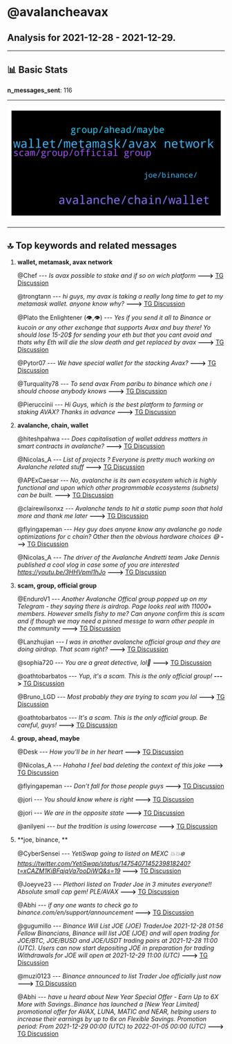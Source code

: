 # **@avalancheavax**
 ## Analysis for **2021-12-28** - **2021-12-29**.

---

## 📊 **Basic Stats**

**n_messages_sent**: 116

---
![wordcloud](avalancheavax_1Days_wordcloud.png)

---


## 🔝 **Top keywords and related messages**

1. **wallet, metamask, avax network**

    @Chef --- *Is avax possible to stake and if so on wich platform* **--->** [TG Discussion](https://t.me/avalancheavax/318217)

    @trongtann --- *hi guys, my avax is taking a really long time to get to my metamask wallet.  anyone know why?* **--->** [TG Discussion](https://t.me/avalancheavax/318267)

    @Plato the Enlightener (👁,👁) --- *Yes if you send it all to Binance or kucoin or any other exchange that supports Avax and buy there! Yo should lose 15-20$ for sending your eth but that you cant avoid and thats why Eth will die the slow death and get replaced by avax* **--->** [TG Discussion](https://t.me/avalancheavax/318261)

    @Pytor07 --- *We have special wallet for the stacking Avax?* **--->** [TG Discussion](https://t.me/avalancheavax/317990)

    @Turquality78 --- *To send avax From paribu to binance which one i should choose anybody knows* **--->** [TG Discussion](https://t.me/avalancheavax/318282)

    @Pieruccinii --- *Hi Guys, which is the best platform to farming or staking AVAX? Thanks in advance* **--->** [TG Discussion](https://t.me/avalancheavax/318100)

2. **avalanche, chain, wallet**

    @hiteshpahwa --- *Does capitalisation of wallet address matters in smart contracts in avalanche?* **--->** [TG Discussion](https://t.me/avalancheavax/318195)

    @Nicolas_A --- *List of projects ? Everyone is pretty much working on Avalanche related stuff* **--->** [TG Discussion](https://t.me/avalancheavax/318189)

    @APExCaesar --- *No, avalanche is its own ecosystem which is highly functional and upon which other programmable ecosystems (subnets) can be built.* **--->** [TG Discussion](https://t.me/avalancheavax/318368)

    @clairewilsonxz --- *Avalanche tends to hit a static pump soon that hold more and thank me later* **--->** [TG Discussion](https://t.me/avalancheavax/318357)

    @flyingapeman --- *Hey guy does anyone know any avalanche go node optimizations for c chain? Other then the obvious hardware choices 😅* **--->** [TG Discussion](https://t.me/avalancheavax/318180)

    @Nicolas_A --- *The driver of the Avalanche Andretti team Jake Dennis published a cool vlog in case some of you are interested https://youtu.be/3HHVpml1hJo* **--->** [TG Discussion](https://t.me/avalancheavax/317986)

3. **scam, group, official group**

    @EnduroV1 --- *Another Avalanche Offical group popped up on my Telegram - they saying there is airdrop. Page looks real with 11000+ members. However smells fishy to me? Can anyone confirm this is scam and if though we may need a pinned messge to warn other people in the community* **--->** [TG Discussion](https://t.me/avalancheavax/318113)

    @Lanzhujian --- *I was in another avalanche official group and they are doing airdrop. That scam right?* **--->** [TG Discussion](https://t.me/avalancheavax/318274)

    @sophia720 --- *You are a great detective, lol🤣* **--->** [TG Discussion](https://t.me/avalancheavax/318089)

    @oathtobarbatos --- *Yup, it's a scam. This is the only official group!* **--->** [TG Discussion](https://t.me/avalancheavax/318275)

    @Bruno_LGD --- *Most probably they are trying to scam you lol* **--->** [TG Discussion](https://t.me/avalancheavax/318167)

    @oathtobarbatos --- *It's a scam. This is the only official group. Be careful, guys!* **--->** [TG Discussion](https://t.me/avalancheavax/318129)

4. **group, ahead, maybe**

    @Desk --- *How you’ll be in her heart* **--->** [TG Discussion](https://t.me/avalancheavax/318125)

    @Nicolas_A --- *Hahaha I feel bad deleting the context of this joke* **--->** [TG Discussion](https://t.me/avalancheavax/318038)

    @flyingapeman --- *Don’t fall for those people guys* **--->** [TG Discussion](https://t.me/avalancheavax/318184)

    @jori --- *You should know where is right* **--->** [TG Discussion](https://t.me/avalancheavax/318096)

    @jori --- *We are in the opposite state* **--->** [TG Discussion](https://t.me/avalancheavax/318093)

    @anilyeni --- *but the tradition is using lowercase* **--->** [TG Discussion](https://t.me/avalancheavax/318200)

5. **joe, binance, **

    @CyberSensei --- *YetiSwap going to listed on MEXC 💥💥❄️  https://twitter.com/YetiSwap/status/1475407145239818240?t=xCAZM1KiBFqjqVa7ooDiWQ&s=19* **--->** [TG Discussion](https://t.me/avalancheavax/317999)

    @Joeyve23 --- *Plethori listed on Trader Joe in 3 minutes everyone!! Absolute small cap gem! PLE/AVAX* **--->** [TG Discussion](https://t.me/avalancheavax/318367)

    @Abhi --- *if any one wants to check go to binance.com/en/support/announcement* **--->** [TG Discussion](https://t.me/avalancheavax/318297)

    @gugumillo --- *Binance Will List JOE (JOE) TraderJoe 2021-12-28 01:56 Fellow Binancians, Binance will list JOE (JOE) and will open trading for JOE/BTC, JOE/BUSD and JOE/USDT trading pairs at 2021-12-28 11:00 (UTC). Users can now start depositing JOE in preparation for trading Withdrawals for JOE will open at 2021-12-29 11:00 (UTC)* **--->** [TG Discussion](https://t.me/avalancheavax/318128)

    @muzi0123 --- *Binance announced to list Trader Joe officially just now* **--->** [TG Discussion](https://t.me/avalancheavax/318114)

    @Abhi --- *have u heard about New Year Special Offer - Earn Up to 6X More with Savings..Binance has launched a [New Year Limited] promotional offer for AVAX, LUNA, MATIC and NEAR, helping users to increase their earnings by up to 6x on Flexible Savings. Promotion period: From 2021-12-29 00:00 (UTC) to 2022-01-05 00:00 (UTC)* **--->** [TG Discussion](https://t.me/avalancheavax/318294)

